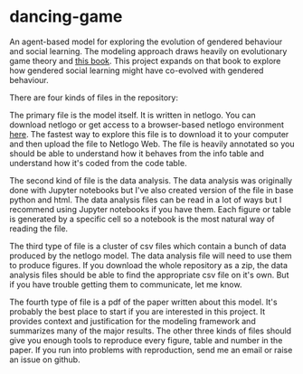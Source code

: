 # dancing-game
An agent-based model for exploring the evolution of gendered behaviour and social learning. The modeling approach draws heavily
on evolutionary game theory and [this book](https://oxford.universitypressscholarship.com/view/10.1093/oso/9780198789970.001.0001/oso-9780198789970).
This project expands on that book to explore how gendered social learning might have co-evolved with gendered behaviour.

There are four kinds of files in the repository:

The primary file is the model itself. It is written in netlogo.
You can download netlogo or get access to a browser-based netlogo environment [here](https://www.netlogoweb.org/). The fastest way to explore this file is to download it to your computer and then upload the file to Netlogo Web. The file is heavily annotated so you should be able to understand how it behaves from the info table and understand how it's coded from the code table.

The second kind of file is the data analysis. The data analysis was originally done with Jupyter notebooks but I've also created version of the file in base python and html. The data analysis files can be read in a lot of ways but I recommend using Jupyter notebooks if you have them. Each figure or table is generated by a specific cell so a notebook is the most natural way of reading the file.

The third type of file is a cluster of csv files which contain a bunch of data produced by the netlogo model. The data analysis file will need to use them to produce figures. If you download the whole repository as a zip, the data analysis files should be able to find the appropriate csv file on it's own. But if you have trouble getting them to communicate, let me know.

The fourth type of file is a pdf of the paper written about this model. It's probably the best place to start if you are interested in this project. It provides context and justification for the modeling framework and summarizes many of the major results. The other three kinds of files should give you enough tools to reproduce every figure, table and number in the paper. If you run into problems with reproduction, send me an email or raise an issue on github.
